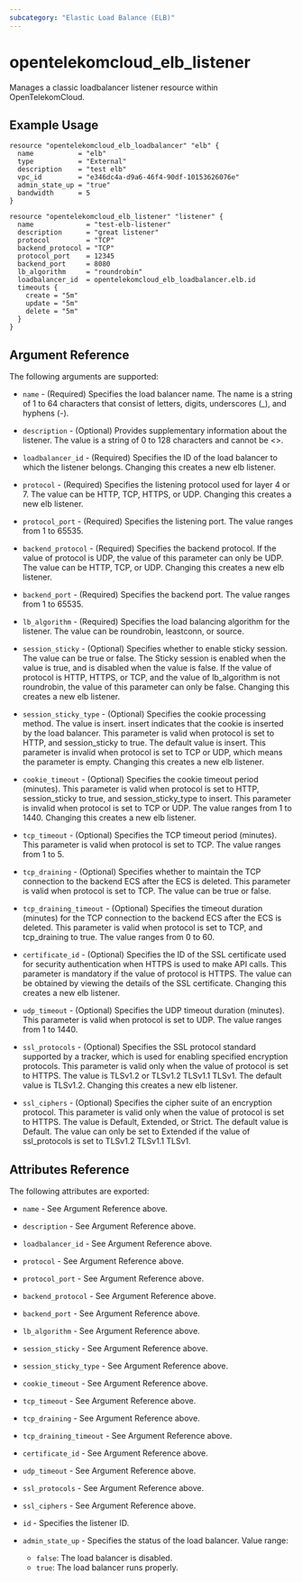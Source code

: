 ```yaml
---
subcategory: "Elastic Load Balance (ELB)"
---
```


# opentelekomcloud_elb_listener

Manages a classic loadbalancer listener resource within OpenTelekomCloud.

## Example Usage

```hcl
resource "opentelekomcloud_elb_loadbalancer" "elb" {
  name           = "elb"
  type           = "External"
  description    = "test elb"
  vpc_id         = "e346dc4a-d9a6-46f4-90df-10153626076e"
  admin_state_up = "true"
  bandwidth      = 5
}

resource "opentelekomcloud_elb_listener" "listener" {
  name             = "test-elb-listener"
  description      = "great listener"
  protocol         = "TCP"
  backend_protocol = "TCP"
  protocol_port    = 12345
  backend_port     = 8080
  lb_algorithm     = "roundrobin"
  loadbalancer_id  = opentelekomcloud_elb_loadbalancer.elb.id
  timeouts {
    create = "5m"
    update = "5m"
    delete = "5m"
  }
}
```

## Argument Reference

The following arguments are supported:

* `name` - (Required) Specifies the load balancer name. The name is a string
  of 1 to 64 characters that consist of letters, digits, underscores (_), and
  hyphens (-).

* `description` - (Optional) Provides supplementary information about the listener.
  The value is a string of 0 to 128 characters and cannot be <>.

* `loadbalancer_id` - (Required) Specifies the ID of the load balancer to which
  the listener belongs.  Changing this creates a new elb listener.

* `protocol` - (Required) Specifies the listening protocol used for layer 4
  or 7. The value can be HTTP, TCP, HTTPS, or UDP.  Changing this creates a
  new elb listener.

* `protocol_port` - (Required) Specifies the listening port. The value ranges from 1
  to 65535.

* `backend_protocol` - (Required) Specifies the backend protocol. If the value
  of protocol is UDP, the value of this parameter can only be UDP. The value can
  be HTTP, TCP, or UDP.  Changing this creates a new elb listener.

* `backend_port` - (Required) Specifies the backend port. The value ranges from
  1 to 65535.

* `lb_algorithm` - (Required) Specifies the load balancing algorithm for the
  listener. The value can be roundrobin, leastconn, or source.

* `session_sticky` - (Optional) Specifies whether to enable sticky session.
  The value can be true or false. The Sticky session is enabled when the value
  is true, and is disabled when the value is false. If the value of protocol is
  HTTP, HTTPS, or TCP, and the value of lb_algorithm is not roundrobin, the value
  of this parameter can only be false.  Changing this creates a new elb listener.

* `session_sticky_type` - (Optional) Specifies the cookie processing method.
  The value is insert. insert indicates that the cookie is inserted by the load
  balancer. This parameter is valid when protocol is set to HTTP, and session_sticky
  to true. The default value is insert. This parameter is invalid when protocol
  is set to TCP or UDP, which means the parameter is empty.  Changing this creates
  a new elb listener.

* `cookie_timeout` - (Optional) Specifies the cookie timeout period (minutes).
  This parameter is valid when protocol is set to HTTP, session_sticky to true,
  and session_sticky_type to insert. This parameter is invalid when protocol is
  set to TCP or UDP. The value ranges from 1 to 1440.  Changing this creates a
  new elb listener.

* `tcp_timeout` - (Optional) Specifies the TCP timeout period (minutes). This
  parameter is valid when protocol is set to TCP. The value ranges from 1 to 5.

* `tcp_draining` - (Optional) Specifies whether to maintain the TCP connection
  to the backend ECS after the ECS is deleted. This parameter is valid when protocol
  is set to TCP. The value can be true or false.

* `tcp_draining_timeout` - (Optional) Specifies the timeout duration (minutes)
  for the TCP connection to the backend ECS after the ECS is deleted. This parameter
  is valid when protocol is set to TCP, and tcp_draining to true. The value ranges
  from 0 to 60.

* `certificate_id` - (Optional) Specifies the ID of the SSL certificate used
  for security authentication when HTTPS is used to make API calls. This parameter
  is mandatory if the value of protocol is HTTPS. The value can be obtained by
  viewing the details of the SSL certificate.  Changing this creates a new elb
  listener.

* `udp_timeout` - (Optional) Specifies the UDP timeout duration (minutes). This
  parameter is valid when protocol is set to UDP. The value ranges from 1 to 1440.

* `ssl_protocols` - (Optional) Specifies the SSL protocol standard supported
  by a tracker, which is used for enabling specified encryption protocols. This
  parameter is valid only when the value of protocol is set to HTTPS. The value
  is TLSv1.2 or TLSv1.2 TLSv1.1 TLSv1. The default value is TLSv1.2. Changing
  this creates a new elb listener.

* `ssl_ciphers` - (Optional) Specifies the cipher suite of an encryption protocol.
  This parameter is valid only when the value of protocol is set to HTTPS. The
  value is Default, Extended, or Strict. The default value is Default. The value
  can only be set to Extended if the value of ssl_protocols is set to TLSv1.2
  TLSv1.1 TLSv1.

## Attributes Reference

The following attributes are exported:

* `name` - See Argument Reference above.

* `description` - See Argument Reference above.

* `loadbalancer_id` - See Argument Reference above.

* `protocol` - See Argument Reference above.

* `protocol_port` - See Argument Reference above.

* `backend_protocol` - See Argument Reference above.

* `backend_port` - See Argument Reference above.

* `lb_algorithm` - See Argument Reference above.

* `session_sticky` - See Argument Reference above.

* `session_sticky_type` - See Argument Reference above.

* `cookie_timeout` - See Argument Reference above.

* `tcp_timeout` - See Argument Reference above.

* `tcp_draining` - See Argument Reference above.

* `tcp_draining_timeout` - See Argument Reference above.

* `certificate_id` - See Argument Reference above.

* `udp_timeout` - See Argument Reference above.

* `ssl_protocols` - See Argument Reference above.

* `ssl_ciphers` - See Argument Reference above.

* `id` - Specifies the listener ID.

* `admin_state_up` - Specifies the status of the load balancer. Value range:
  * `false`: The load balancer is disabled.
  * `true`: The load balancer runs properly.
